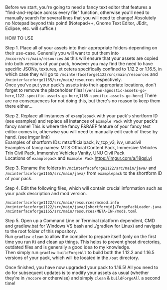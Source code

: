 Before we start, you're going to need a fancy text editor that features a "find-and-replace across every file" function, otherwise you'll need to manually search for several lines that you will need to change! Absolutely no Notepad beyond this point! (Notepad++, Gnome Text Editor, JEdit, Eclipse, etc. will suffice.)  
  
HOW TO USE  
  
Step 1. Place all of your assets into their appropriate folders depending on their use-case. Generally you will want to put them into `/mccore/src/main/resources` as this will ensure that your assets are copied into both versions of your pack, however you may find the need to have specific JSONs, textures, et cetera specifically confined to 1.12.2 or 1.16.5, in which case they will go to `/mcinterfaceforge1122/src/main/resources` and `/mcinterfaceforge1165/src/main/resources` respectively.  
Once you've put your pack's assets into their appropriate locations, don't forget to remove the placeholder files! (`version-agnostic-assets-go-here`,`1122-specific-assets-go-here`,`1165-specific-assets-go-here`) There are no consequences for not doing this, but there's no reason to keep them there either...

Step 2. Replace all instances of `examplepack` with your pack's shortform ID (see examples) and replace all instances of `Example Pack` with your pack's fancy name! This is where the fancy F&RAEF feature of your fancy text editor comes in, otherwise you will need to manually edit each of these by hand. (see imgur link)  
Examples of shortform IDs: mtsofficialpack, iv_tcp_v3, ivv, unucivil  
Examples of fancy names: MTS Official Content Pack, Immersive Vehicles Trin Civil Pack, Immersive Vehicles Vanity, UNU Civil Pack  
Locations of `examplepack` and `Example Pack` https://imgur.com/a/18qsLvj  

Step 3. Rename the folders in `/mcinterfaceforge1122/src/main/java/` and `/mcinterfaceforge1165/src/main/java/` from `examplepack` to the shortform ID of your pack.

Step 4. Edit the following files, which will contain crucial information such as your pack description and mod version. 

`/mcinterfaceforge1122/src/main/resources/mcmod.info`
`/mcinterfaceforge1122/src/main/java/[shortformid]/ForgePackLoader.java`
`/mcinterfaceforge1165/src/main/resources/META-INF/mods.toml`

Step 5. Open up a Command Line or Terminal (platform dependent, CMD and gradlew.bat for Windows VS bash and ./gradlew for Linux) and navigate to the root folder of this repository.  
Run `gradlew clean` to allow the compiler to prepare itself (only on the first time you run it) and clean up things. This helps to prevent ghost directories, outdated files and is generally a good idea to my knowledge.  
Then simply run `gradlew buildForgeAll` to build both the 1.12.2 and 1.16.5 versions of your pack, which will be located in the `/out` directory.

Once finished, you have now upgraded your pack to 1.16.5! All you need to do for subsequent updates is to modify your assets as usual (whether they're in `/mccore` or otherwise) and simply `clean` & `buildForgeAll` a second time!
